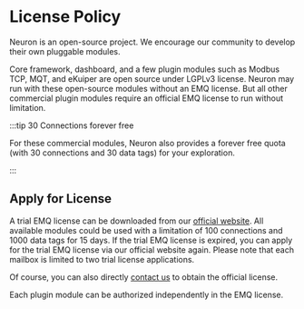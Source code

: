 # License Policy

Neuron is an open-source project. We encourage our community to develop their own pluggable modules.

Core framework, dashboard, and a few plugin modules such as Modbus TCP, MQT, and eKuiper are open source under LGPLv3 license. Neuron may run with these open-source modules without an EMQ license. But all other commercial plugin modules require an official EMQ license to run without limitation. 

:::tip 30 Connections forever free

For these commercial modules, Neuron also provides a forever free quota (with 30 connections and 30 data tags) for your exploration. 

:::

## Apply for License

A trial EMQ license can be downloaded from our [official website](https://www.emqx.com/en/apply-licenses/neuron). All available modules could be used with a limitation of 100 connections and 1000 data tags for 15 days. If the trial EMQ license is expired, you can apply for the trial EMQ license via our official website again. Please note that each mailbox is limited to two trial license applications.

Of course, you can also directly [contact us](https://www.emqx.com/en/contact?product=neuron) to obtain the official license.

Each plugin module can be authorized independently in the EMQ license.